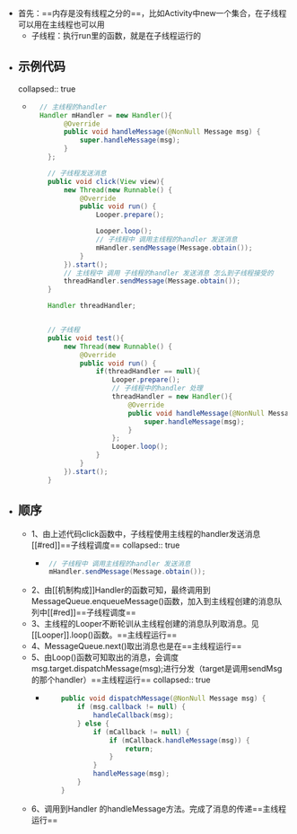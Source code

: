 - 首先：==内存是没有线程之分的==，比如Activity中new一个集合，在子线程可以用在主线程也可以用
	- 子线程：执行run里的函数，就是在子线程运行的
- ## 示例代码
  collapsed:: true
	- ```java
	    // 主线程的handler
	    Handler mHandler = new Handler(){
	          @Override
	          public void handleMessage(@NonNull Message msg) {
	              super.handleMessage(msg);
	          }
	      };
	  
	      // 子线程发送消息
	      public void click(View view){
	          new Thread(new Runnable() {
	              @Override
	              public void run() {
	                  Looper.prepare();
	  
	                  Looper.loop();
	                  // 子线程中 调用主线程的handler 发送消息
	                  mHandler.sendMessage(Message.obtain());
	              }
	          }).start();
	          // 主线程中 调用 子线程的handler 发送消息 怎么到子线程接受的
	          threadHandler.sendMessage(Message.obtain());
	      }
	  
	      Handler threadHandler;
	  
	  
	      // 子线程
	      public void test(){
	          new Thread(new Runnable() {
	              @Override
	              public void run() {
	                  if(threadHandler == null){
	                      Looper.prepare();
	                      // 子线程中的handler 处理
	                      threadHandler = new Handler(){
	                          @Override
	                          public void handleMessage(@NonNull Message msg) {
	                              super.handleMessage(msg);
	                          }
	                      };
	                      Looper.loop();
	                  }
	              }
	          }).start();
	      }
	  ```
- ## 顺序
	- 1、由上述代码click函数中，子线程使用主线程的handler发送消息[[#red]]==子线程调度==
	  collapsed:: true
		- ```java
		   // 子线程中 调用主线程的handler 发送消息
		   mHandler.sendMessage(Message.obtain());
		  ```
	- 2、由[[机制构成]]Handler的函数可知，最终调用到MessageQueue.enqueueMessage()函数，加入到主线程创建的消息队列中[[#red]]==子线程调度==
	- 3、主线程的Looper不断轮训从主线程创建的消息队列取消息。见[[Looper]].loop()函数。==主线程运行==
	- 4、MessageQueue.next()取出消息也是在==主线程运行==
	- 5、由Loop()函数可知取出的消息，会调度msg.target.dispatchMessage(msg);进行分发（target是调用sendMsg的那个handler）==主线程运行==
	  collapsed:: true
		- ```java
		      public void dispatchMessage(@NonNull Message msg) {
		          if (msg.callback != null) {
		              handleCallback(msg);
		          } else {
		              if (mCallback != null) {
		                  if (mCallback.handleMessage(msg)) {
		                      return;
		                  }
		              }
		              handleMessage(msg);
		          }
		      }
		  ```
	- 6、调用到Handler 的handleMessage方法。完成了消息的传递==主线程运行==
